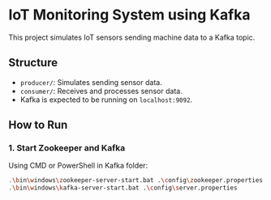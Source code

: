 # IoT Monitoring System using Kafka

This project simulates IoT sensors sending machine data to a Kafka topic.

## Structure

- `producer/`: Simulates sending sensor data.
- `consumer/`: Receives and processes sensor data.
- Kafka is expected to be running on `localhost:9092`.

## How to Run

### 1. Start Zookeeper and Kafka
Using CMD or PowerShell in Kafka folder:

```bash
.\bin\windows\zookeeper-server-start.bat .\config\zookeeper.properties
.\bin\windows\kafka-server-start.bat .\config\server.properties
